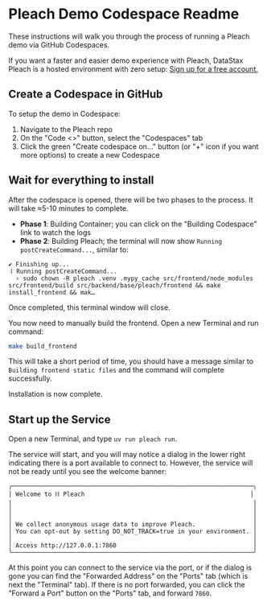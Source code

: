 # Pleach Demo Codespace Readme

These instructions will walk you through the process of running a Pleach demo via GitHub Codespaces.

If you want a faster and easier demo experience with Pleach, DataStax Pleach is a hosted environment with zero setup: [Sign up for a free account.](https://astra.datastax.com/signup?type=pleach)

## Create a Codespace in GitHub

To setup the demo in Codespace:

1. Navigate to the Pleach repo
2. On the "Code <>" button, select the "Codespaces" tab
3. Click the green "Create codespace on..." button (or "+" icon if you want more options) to create a new Codespace

## Wait for everything to install

After the codespace is opened, there will be two phases to the process. It will take ≈5-10 minutes to complete.

* **Phase 1**: Building Container; you can click on the "Building Codespace" link to watch the logs
* **Phase 2**: Building Pleach; the terminal will now show `Running postCreateCommand...`, similar to:

```
✔ Finishing up...
⠸ Running postCreateCommand...
  › sudo chown -R pleach .venv .mypy_cache src/frontend/node_modules src/frontend/build src/backend/base/pleach/frontend && make install_frontend && mak…
```

Once completed, this terminal window will close.

You now need to manually build the frontend. Open a new Terminal and run command:

```bash
make build_frontend
```

This will take a short period of time, you should have a message similar to `Building frontend static files` and the command will complete successfully. 

Installation is now complete.

## Start up the Service

Open a new Terminal, and type `uv run pleach run`.

The service will start, and you will may notice a dialog in the lower right indicating there is a port available to connect to. However, the service will not be ready until you see the welcome banner:

```
╭───────────────────────────────────────────────────────────────────╮
│ Welcome to ⛓ Pleach                                              │
│                                                                   │
│                                                                   │                
│                                                                   │
│ We collect anonymous usage data to improve Pleach.                │
│ You can opt-out by setting DO_NOT_TRACK=true in your environment. │
│                                                                   │
│ Access http://127.0.0.1:7860                                      │
╰───────────────────────────────────────────────────────────────────╯
```

At this point you can connect to the service via the port, or if the dialog is gone you can find the "Forwarded Address" on the "Ports" tab (which is next the "Terminal" tab). If there is no port forwarded, you can click the "Forward a Port" button on the "Ports" tab, and forward `7860`. 